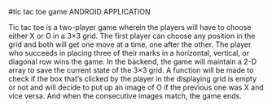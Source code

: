 #tic tac toe game ANDROID APPLICATION

Tic tac toe is a two-player game wherein the players will have to choose either X or O in a 3×3 grid.
The first player can choose any position in the grid and both will get one move at a time, one after the other.
The player who succeeds in placing three of their marks in a horizontal, vertical, or diagonal row wins the game.
In the backend, the game will maintain a 2-D array to save the current state of the 3×3 grid.
A function will be made to check if the box that’s clicked by the player in the displaying grid is empty or not and will decide to put up an image of O if the previous one was X and vice versa. And when the consecutive images match, the game ends.
